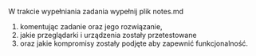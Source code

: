 W trakcie wypełniania zadania wypełnij plik notes.md 
1. komentując zadanie oraz jego rozwiązanie, 
2. jakie przeglądarki i urządzenia zostały przetestowane
3. oraz jakie kompromisy zostały podjęte aby zapewnić funkcjonalność.



